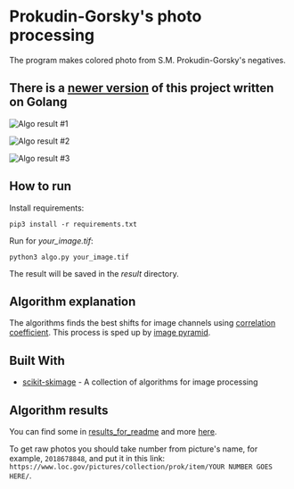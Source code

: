 # Prokudin-Gorsky's photo processing

The program makes colored photo from S.M. Prokudin-Gorsky's negatives. 

## There is a [newer version](https://github.com/aedobrynin/gorsky) of this project written on Golang

![Algo result #1](https://github.com/hashlib/Prokudin-Gorsky/blob/master/results_for_readme/2018678905.png)

![Algo result #2](https://github.com/hashlib/Prokudin-Gorsky/blob/master/results_for_readme/2018679120.png)

![Algo result #3](https://github.com/hashlib/Prokudin-Gorsky/blob/master/results_for_readme/2018679802.png)

## How to run

Install requirements:
```
pip3 install -r requirements.txt
```

Run for *your_image.tif*:
```
python3 algo.py your_image.tif
```
The result will be saved in the *result* directory.

## Algorithm explanation
The algorithms finds the best shifts for image channels using [correlation coefficient](https://en.wikipedia.org/wiki/Correlation_coefficient). This process is sped up by [image pyramid](https://en.wikipedia.org/wiki/Pyramid_(image_processing)).

## Built With

* [scikit-skimage](https://scikit-image.org/) - A collection of algorithms for image processing

## Algorithm results
 You can find some in [results_for_readme](results_for_readme) and more [here](https://bit.ly/2EIYNYq).
 
 To get raw photos you should take number from picture's name, for example, ```2018678848```, and put it in this link: ```https://www.loc.gov/pictures/collection/prok/item/YOUR NUMBER GOES HERE/```.

